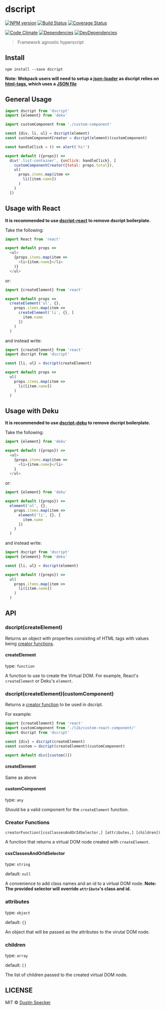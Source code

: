 # dscript
[![NPM version](https://badge.fury.io/js/dscript.svg)](https://badge.fury.io/js/dscript) [![Build Status](https://travis-ci.org/dustinspecker/dscript.svg)](https://travis-ci.org/dustinspecker/dscript) [![Coverage Status](https://img.shields.io/coveralls/dustinspecker/dscript.svg)](https://coveralls.io/r/dustinspecker/dscript?branch=master)

[![Code Climate](https://codeclimate.com/github/dustinspecker/dscript/badges/gpa.svg)](https://codeclimate.com/github/dustinspecker/dscript) [![Dependencies](https://david-dm.org/dustinspecker/dscript.svg)](https://david-dm.org/dustinspecker/dscript/#info=dependencies&view=table) [![DevDependencies](https://david-dm.org/dustinspecker/dscript/dev-status.svg)](https://david-dm.org/dustinspecker/dscript/#info=devDependencies&view=table)

> Framework agnostic hyperscript

## Install
```
npm install --save dscript
```

**Note: Webpack users will need to setup a [json-loader](https://github.com/webpack/json-loader) as dscript relies on [html-tags](https://github.com/sindresorhus/html-tags), which uses a [JSON file](https://github.com/sindresorhus/html-tags/blob/master/html-tags.json)**

## General Usage
```javascript
import dscript from 'dscript'
import {element} from 'deku'

import customComponent from './custom-component'

const {div, li, ul} = dscript(element)
const customComponentCreator = dscript(element)(customComponent)

const handleClick = () => alert('hi!')

export default ({props}) =>
  div('.list-container', {onClick: handleClick}, [
    customComponentCreator({total: props.total}),
    ul(
      props.items.map(item =>
        li([item.name])
      )
    )
  ])
```

## Usage with React
**It is recommended to use [dscript-react](https://github.com/dustinspecker/dscript-react) to remove dscript boilerplate.**

Take the following:
```javascript
import React from 'react'

export default props =>
  <ul>
    {props.items.map(item =>
      <li>{item.name}</li>
    )}
  </ul>
```
or:
```javascript
import {createElement} from 'react'

export default props =>
  createElement('ul', {},
    props.items.map(item =>
      createElement('li', {}, [
        item.name
      ])
    )
  )
```

and instead write:

```javascript
import {createElement} from 'react'
import dscript from 'dscript'

const {li, ul} = dscript(createElement)

export default props =>
  ul(
    props.items.map(item =>
      li([item.name])
    )
  )

```

## Usage with Deku
**It is recommended to use [dscript-deku](https://github.com/dustinspecker/dscript-deku) to remove dscript boilerplate.**

Take the following:
```javascript
import {element} from 'deku'

export default ({props}) =>
  <ul>
    {props.items.map(item =>
      <li>{item.name}</li>
    }
  </ul>
```

or:

```javascript
import {element} from 'deku'

export default ({props}) =>
  element('ul', {},
    props.items.map(item =>
      element('li', {}, [
        item.name
      ])
    )
  )
```

and instead write:
```javascript
import dscript from 'dscript'
import {element} from 'deku'

const {li, ul} = dscript(element)

export default ({props}) =>
  ul(
    props.items.map(item =>
      li([item.name])
    )
  )
```

## API
### dscript(createElement)
Returns an object with properties consisting of HTML tags with values being [creator functions](#creator-functions).

#### createElement
type: `function`

A function to use to create the Virtual DOM. For example, React's `createElement` or Deku's `element`.

### dscript(createElement)(customComponent)

Returns a [creator function](#creator-functions) to be used in dscript.

For example:

```javascript
import {createElement} from 'react'
import customComponent from './lib/custom-react-component/'
import dscript from 'dscript'

const {div} = dscript(createElement)
const custom = dscript(createElement)(customComponent)

export default div([custom()])
```

#### createElement

Same as above

#### customComponent

type: `any`

Should be a valid component for the `createElement` function.


### Creator Functions
`creatorFunction([cssClassesAndOrIdSelector,] [attributes,] [children])`

A function that returns a virtual DOM node created with `createElement`.

#### cssClassesAndOrIdSelector
type: `string`

default: `null`

A convenience to add class names and an id to a virtual DOM node. **Note: The provided selector will override `attribute`'s class and id.**

### attributes
type: `object`

default: `{}`

An object that will be passed as the attributes to the virutal DOM node.

### children
type: `array`

default: `[]`

The list of children passed to the created virtual DOM node.

## LICENSE
MIT © [Dustin Specker](https://github.com/dustinspecker)
